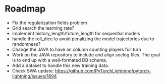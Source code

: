# Roadmap

- Fix the regularization fields problem
- Grid search the learning rate?
- Implement history_length/future_length for sequential models
- handle the roll_dice to avoid penalizing the model trajectories due to randomness?
- Change the JAVA to have an column counting players full turn
- Work on the JAVA repository to include and align soclog files. The goal is to end up with a well-formated DB schema.
- Add a dataset to handle this new training data.
- Check SWA update: https://github.com/PyTorchLightning/pytorch-lightning/issues/1894
